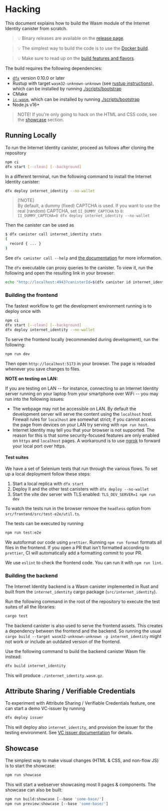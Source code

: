 # Hacking

This document explains how to build the Wasm module of the Internet Identity canister from scratch.

> 💡 Binary releases are available on the [release page][releases].

> 💡 The simplest way to build the code is to use the [Docker build][docker-build].

> 💡 Make sure to read up on the [build features and flavors][features-and-flavors].

The build requires the following dependencies:

* [`dfx`](https://github.com/dfinity/sdk/releases/latest) version 0.10.0 or later
* Rustup with target `wasm32-unknown-unknown` (see [rustup instructions](https://rust-lang.github.io/rustup/cross-compilation.html)), which can be installed by running [./scripts/bootstrap](./scripts/bootstrap)
* CMake
* [`ic-wasm`](https://github.com/dfinity/ic-wasm), which can be installed by running [./scripts/bootstrap](./scripts/bootstrap)
* Node.js v16+

> NOTE! If you're only going to hack on the HTML and CSS code, see the [showcase](#showcase) section.

## Running Locally

To run the Internet Identity canister, proceed as follows after cloning the repository

```bash
npm ci
dfx start [--clean] [--background]
```

In a different terminal, run the following command to install the Internet Identity canister:

```bash
dfx deploy internet_identity --no-wallet
```

> [!NOTE]\
> By default, a dummy (fixed) CAPTCHA is used. If you want to use the real (random) CAPTCHA, set
> `II_DUMMY_CAPTCHA` to `0`:\
> `II_DUMMY_CAPTCHA=0 dfx deploy internet_identity --no-wallet`


Then the canister can be used as

```bash
$ dfx canister call internet_identity stats
(
  record { ... }
)
```

See `dfx canister call --help` and [the documentation](https://sdk.dfinity.org/docs/developers-guide/cli-reference/dfx-canister.html#_examples) for more information.

The `dfx` executable can proxy queries to the canister. To view it, run the following and open the resulting link in your browser:

```bash
echo "http://localhost:4943?canisterId=$(dfx canister id internet_identity)"
```

### Building the frontend

The fastest workflow to get the development environment running is to deploy once with

```bash
npm ci
dfx start [--clean] [--background]
dfx deploy internet_identity --no-wallet
```

To serve the frontend locally (recommended during development), run
the following:

```bash
npm run dev
```

Then open `http://localhost:5173` in your browser. The page is reloaded whenever you save changes to files.

**NOTE on testing on LAN:**

If you are testing on LAN -- for instance, connecting to an Internet Identity
server running on your laptop from your smartphone over WiFi -- you may run
into the following issues:

- The webpage may not be accessible on LAN. By default the development server will serve the
  content using the `localhost` host. Firewall rules for `localhost` are
  somewhat strict; if you cannot access the page from devices on your LAN try
  serving with `npm run host`.
- Internet Identity may tell you that your browser is not supported. The reason
  for this is that some security-focused features are only enabled on `https`
  and `localhost` pages. A workaround is to use [ngrok](http://ngrok.com) to
  forward your local port over https.

#### Test suites

We have a set of Selenium tests that run through the various flows. To set up a local deployment follow these steps:
1. Start a local replica with `dfx start`
1. Deploy II and the other test canisters with `dfx deploy --no-wallet`
1. Start the vite dev server with TLS enabled: `TLS_DEV_SERVER=1 npm run dev`

To watch the tests run in the browser remove the `headless` option from `src/frontend/src/test-e2e/util.ts`.

The tests can be executed by running:

```bash
npm run test:e2e
```

We autoformat our code using `prettier`. Running `npm run format` formats all files in the frontend.
If you open a PR that isn't formatted according to `prettier`, CI will automatically add a formatting commit to your PR.

We use `eslint` to check the frontend code. You can run it with `npm run lint`.


### Building the backend

The Internet Identity backend is a Wasm canister implemented in Rust and built from the `internet_identity` cargo package (`src/internet_identity`).

Run the following command in the root of the repository to execute the test suites of all the libraries:

```bash
cargo test
```

The backend canister is also used to serve the frontend assets.
This creates a dependency between the frontend and the backend.
So running the usual `cargo build --target wasm32-unknown-unknown -p internet_identity` might not work or include an outdated version of the frontend.

Use the following command to build the backend canister Wasm file instead:

```bash
dfx build internet_identity
```

This will produce `./internet_identity.wasm.gz`.

## Attribute Sharing / Verifiable Credentials

To experiment with Attribute Sharing / Verifiable Credentials feature, one can start a demo VC-issuer by running
```bash
dfx deploy issuer
```
This will deploy also `internet_identity`, and provision the issuer for the testing environment.
See [VC issuer documentation](./demos/vc_issuer/README.md) for details.

## Showcase

The simplest way to make visual changes (HTML & CSS, and non-flow JS) is to start the showcase:

``` bash
npm run showcase
```

This will start a webserver showcasing most II pages & components. The showcase can also be built:

``` bash
npm run build:showcase [--base 'some-base/']
npm run preview:showcase [--base 'some-base/']
```


[releases]: https://github.com/dfinity/internet-identity/releases
[docker-build]: ./README.md#building-with-docker
[features-and-flavors]: ./README.md#build-features-and-flavors
